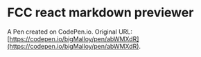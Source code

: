# FCC react markdown previewer

A Pen created on CodePen.io. Original URL: [https://codepen.io/bigMalloy/pen/abWMXdR](https://codepen.io/bigMalloy/pen/abWMXdR).


